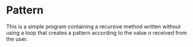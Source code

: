 # Pattern
This is a simple program containing a recursive method written without using a loop that creates a pattern according to the value n received from the user.

